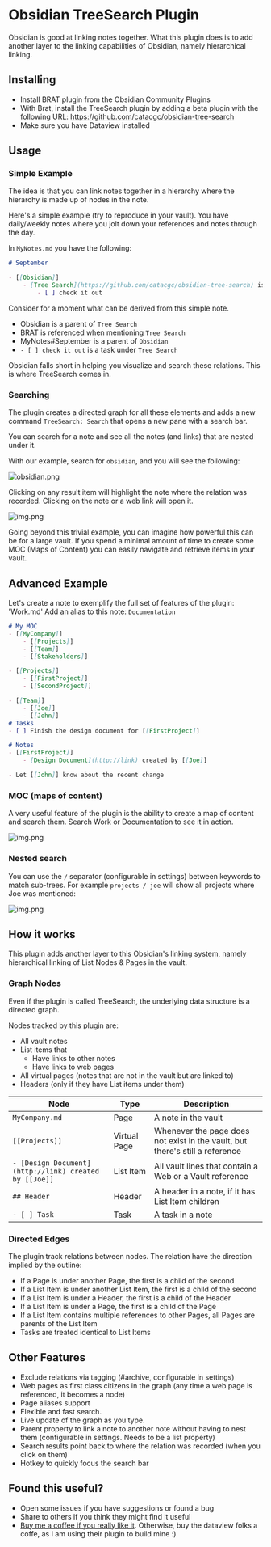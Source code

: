 # Obsidian TreeSearch Plugin

Obsidian is good at linking notes together. What this plugin does is to add another layer to the linking
capabilities of Obsidian, namely hierarchical linking.

## Installing

- Install BRAT plugin from the Obsidian Community Plugins
- With Brat, install the TreeSearch plugin by adding a beta plugin with the following URL: https://github.com/catacgc/obsidian-tree-search
- Make sure you have Dataview installed

## Usage

### Simple Example

The idea is that you can link notes together in a hierarchy where the hierarchy is made up of nodes in the note.

Here's a simple example (try to reproduce in your vault). You have daily/weekly notes where you jolt down your references and notes through the day.

In `MyNotes.md` you have the following:

```markdown
# September

- [[Obsidian]]
	- [Tree Search](https://github.com/catacgc/obsidian-tree-search) is awesome; install with [[BRAT]]
		- [ ] check it out 
```

Consider for a moment what can be derived from this simple note.
- Obsidian is a parent of `Tree Search`
- BRAT is referenced when mentioning `Tree Search`
- MyNotes#September is a parent of `Obsidian`
- `- [ ] check it out` is a task under `Tree Search`

Obsidian falls short in helping you visualize and search these relations. This is where TreeSearch comes in.

### Searching

The plugin creates a directed graph for all these elements and adds a new command `TreeSearch: Search` that opens a new pane with a search bar.

You can search for a note and see all the notes (and links) that are nested under it.

With our example, search for `obsidian`, and you will see the following: 

![obsidian.png](obsidian.png)

Clicking on any result item will highlight the note where the relation was recorded. Clicking on the note or a web link will open it.

![img.png](click.png)

Going beyond this trivial example, you can imagine how powerful this can be for a large vault. 
If you spend a minimal amount of time to create some MOC (Maps of Content) you can easily navigate and retrieve items in your vault.

## Advanced Example

Let's create a note to exemplify the full set of features of the plugin: 'Work.md'
Add an alias to this note: `Documentation`

```markdown
# My MOC
- [[MyCompany]]
	- [[Projects]]
	- [[Team]]
	- [[Stakeholders]]

- [[Projects]]
	- [[FirstProject]]
	- [[SecondProject]]

- [[Team]]
	- [[Joe]]
	- [[John]]
# Tasks
- [ ] Finish the design document for [[FirstProject]]

# Notes
- [[FirstProject]]
	- [Design Document](http://link) created by [[Joe]]

- Let [[John]] know about the recent change
```

### MOC (maps of content)

A very useful feature of the plugin is the ability to create a map of content and search them. Search Work or Documentation to see it in action.

![img.png](work.png)


### Nested search

You can use the `/` separator (configurable in settings) between keywords to match sub-trees. For example `projects / joe` will show all projects
where Joe was mentioned: 

![img.png](nested.png)

## How it works

This plugin adds another layer to this Obsidian's linking system, namely hierarchical linking of List Nodes & Pages in the vault.

### Graph Nodes

Even if the plugin is called TreeSearch, the underlying data structure is a directed graph.

Nodes tracked by this plugin are:
- All vault notes
- List items that
	- Have links to other notes
	- Have links to web pages
- All virtual pages (notes that are not in the vault but are linked to)
- Headers (only if they have List items under them)

| Node                                                   | Type         | Description                                                                  |
|--------------------------------------------------------|--------------|------------------------------------------------------------------------------|
| `MyCompany.md`                                         | Page         | A note in the vault                                                          |
| `[[Projects]]`                                         | Virtual Page | Whenever the page does not exist in the vault, but there's still a reference |
| `- [Design Document](http://link) created by [[Joe]]`  | List Item    | All vault lines that contain a Web or a Vault reference                      |
| `## Header`                                            | Header       | A header in a note, if it has List Item children                             |
| `- [ ] Task`                                           | Task         | A task in a note                                                             |

### Directed Edges

The plugin track relations between nodes. The relation have the direction implied by the outline:
- If a Page is under another Page, the first is a child of the second
- If a List Item is under another List Item, the first is a child of the second
- If a List Item is under a Header, the first is a child of the Header
- If a List Item is under a Page, the first is a child of the Page
- If a List Item contains multiple references to other Pages, all Pages are parents of the List Item
- Tasks are treated identical to List Items

## Other Features

- Exclude relations via tagging (#archive, configurable in settings)
- Web pages as first class citizens in the graph (any time a web page is referenced, it becomes a node)
- Page aliases support
- Flexible and fast search. 
- Live update of the graph as you type.
- Parent property to link a note to another note without having to nest them (configurable in settings. Needs to be a list property)
- Search results point back to where the relation was recorded (when you click on them)
- Hotkey to quickly focus the search bar

## Found this useful?

- Open some issues if you have suggestions or found a bug
- Share to others if you think they might find it useful
- [Buy me a coffee if you really like it](https://github.com/sponsors/catacgc/button). Otherwise, buy the dataview folks a coffe, as I am using their plugin to build mine :)
